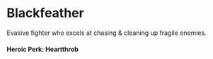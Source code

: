 # Blackfeather

Evasive fighter who excels at chasing & cleaning up fragile enemies.

#### Heroic Perk: Heartthrob





